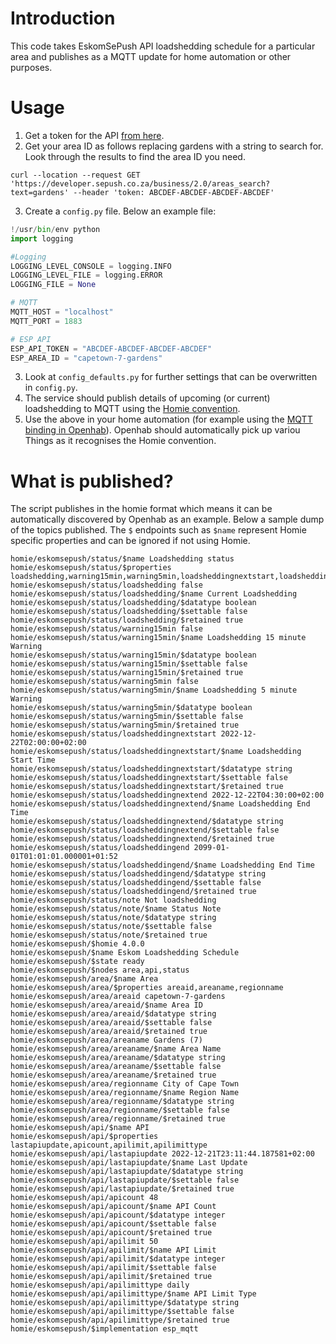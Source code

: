 # Introduction

This code takes EskomSePush API loadshedding schedule for a particular area and publishes as a MQTT update for home automation or other purposes.

# Usage

1. Get a token for the API [from here](https://eskomsepush.gumroad.com/l/api).
2. Get your area ID as follows replacing gardens with a string to search for.  Look through the results to find the area ID you need.
```
curl --location --request GET 'https://developer.sepush.co.za/business/2.0/areas_search?text=gardens' --header 'token: ABCDEF-ABCDEF-ABCDEF-ABCDEF'
```
3. Create a `config.py` file.  Below an example file:
```python
!/usr/bin/env python
import logging

#Logging
LOGGING_LEVEL_CONSOLE = logging.INFO
LOGGING_LEVEL_FILE = logging.ERROR
LOGGING_FILE = None

# MQTT
MQTT_HOST = "localhost"
MQTT_PORT = 1883

# ESP API
ESP_API_TOKEN = "ABCDEF-ABCDEF-ABCDEF-ABCDEF"
ESP_AREA_ID = "capetown-7-gardens"
```
3. Look at `config_defaults.py` for further settings that can be overwritten in `config.py`.
4. The service should publish details of upcoming (or current) loadshedding to MQTT using the [Homie convention](https://homieiot.github.io/).  
5. Use the above in your home automation (for example using the [MQTT binding in Openhab](https://www.openhab.org/addons/bindings/mqtt/)). Openhab should automatically pick up variou Things as it recognises the Homie convention.

# What is published?

The script publishes in the homie format which means it can be automatically discovered by Openhab as an example.  Below a sample dump of the topics published.  The `$` endpoints such as `$name` represent Homie specific properties and can be ignored if not using Homie.


```
homie/eskomsepush/status/$name Loadshedding status
homie/eskomsepush/status/$properties loadshedding,warning15min,warning5min,loadsheddingnextstart,loadsheddingnextend,loadsheddingend,note
homie/eskomsepush/status/loadshedding false
homie/eskomsepush/status/loadshedding/$name Current Loadshedding
homie/eskomsepush/status/loadshedding/$datatype boolean
homie/eskomsepush/status/loadshedding/$settable false
homie/eskomsepush/status/loadshedding/$retained true
homie/eskomsepush/status/warning15min false
homie/eskomsepush/status/warning15min/$name Loadshedding 15 minute Warning
homie/eskomsepush/status/warning15min/$datatype boolean
homie/eskomsepush/status/warning15min/$settable false
homie/eskomsepush/status/warning15min/$retained true
homie/eskomsepush/status/warning5min false
homie/eskomsepush/status/warning5min/$name Loadshedding 5 minute Warning
homie/eskomsepush/status/warning5min/$datatype boolean
homie/eskomsepush/status/warning5min/$settable false
homie/eskomsepush/status/warning5min/$retained true
homie/eskomsepush/status/loadsheddingnextstart 2022-12-22T02:00:00+02:00
homie/eskomsepush/status/loadsheddingnextstart/$name Loadshedding Start Time
homie/eskomsepush/status/loadsheddingnextstart/$datatype string
homie/eskomsepush/status/loadsheddingnextstart/$settable false
homie/eskomsepush/status/loadsheddingnextstart/$retained true
homie/eskomsepush/status/loadsheddingnextend 2022-12-22T04:30:00+02:00
homie/eskomsepush/status/loadsheddingnextend/$name Loadshedding End Time
homie/eskomsepush/status/loadsheddingnextend/$datatype string
homie/eskomsepush/status/loadsheddingnextend/$settable false
homie/eskomsepush/status/loadsheddingnextend/$retained true
homie/eskomsepush/status/loadsheddingend 2099-01-01T01:01:01.000001+01:52
homie/eskomsepush/status/loadsheddingend/$name Loadshedding End Time
homie/eskomsepush/status/loadsheddingend/$datatype string
homie/eskomsepush/status/loadsheddingend/$settable false
homie/eskomsepush/status/loadsheddingend/$retained true
homie/eskomsepush/status/note Not loadshedding
homie/eskomsepush/status/note/$name Status Note
homie/eskomsepush/status/note/$datatype string
homie/eskomsepush/status/note/$settable false
homie/eskomsepush/status/note/$retained true
homie/eskomsepush/$homie 4.0.0
homie/eskomsepush/$name Eskom Loadshedding Schedule
homie/eskomsepush/$state ready
homie/eskomsepush/$nodes area,api,status
homie/eskomsepush/area/$name Area
homie/eskomsepush/area/$properties areaid,areaname,regionname
homie/eskomsepush/area/areaid capetown-7-gardens
homie/eskomsepush/area/areaid/$name Area ID
homie/eskomsepush/area/areaid/$datatype string
homie/eskomsepush/area/areaid/$settable false
homie/eskomsepush/area/areaid/$retained true
homie/eskomsepush/area/areaname Gardens (7)
homie/eskomsepush/area/areaname/$name Area Name
homie/eskomsepush/area/areaname/$datatype string
homie/eskomsepush/area/areaname/$settable false
homie/eskomsepush/area/areaname/$retained true
homie/eskomsepush/area/regionname City of Cape Town
homie/eskomsepush/area/regionname/$name Region Name
homie/eskomsepush/area/regionname/$datatype string
homie/eskomsepush/area/regionname/$settable false
homie/eskomsepush/area/regionname/$retained true
homie/eskomsepush/api/$name API
homie/eskomsepush/api/$properties lastapiupdate,apicount,apilimit,apilimittype
homie/eskomsepush/api/lastapiupdate 2022-12-21T23:11:44.187581+02:00
homie/eskomsepush/api/lastapiupdate/$name Last Update
homie/eskomsepush/api/lastapiupdate/$datatype string
homie/eskomsepush/api/lastapiupdate/$settable false
homie/eskomsepush/api/lastapiupdate/$retained true
homie/eskomsepush/api/apicount 48
homie/eskomsepush/api/apicount/$name API Count
homie/eskomsepush/api/apicount/$datatype integer
homie/eskomsepush/api/apicount/$settable false
homie/eskomsepush/api/apicount/$retained true
homie/eskomsepush/api/apilimit 50
homie/eskomsepush/api/apilimit/$name API Limit
homie/eskomsepush/api/apilimit/$datatype integer
homie/eskomsepush/api/apilimit/$settable false
homie/eskomsepush/api/apilimit/$retained true
homie/eskomsepush/api/apilimittype daily
homie/eskomsepush/api/apilimittype/$name API Limit Type
homie/eskomsepush/api/apilimittype/$datatype string
homie/eskomsepush/api/apilimittype/$settable false
homie/eskomsepush/api/apilimittype/$retained true
homie/eskomsepush/$implementation esp_mqtt
```
